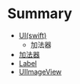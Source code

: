 # Summary

* [UI\(swift\)](README.md)
    * 加法器
* [加法器](chapter1.md)
* [Label](label.md)
* [UIImageView](uiimageview.md)


